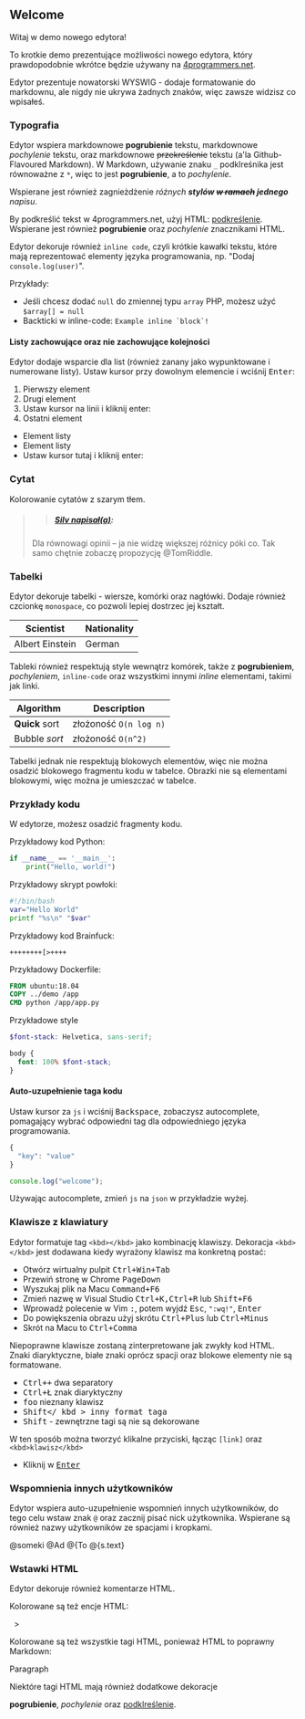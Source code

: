 ## Welcome

Witaj w demo nowego edytora!

To krotkie demo prezentujące możliwości nowego edytora, który prawdopodobnie wkrótce będzie 
używany na [4programmers.net](https://4programmers.net).

Edytor prezentuje nowatorski WYSWIG - dodaje formatowanie do markdownu, ale nigdy nie ukrywa 
żadnych znaków, więc zawsze widzisz co wpisałeś.

### Typografia

Edytor wspiera markdownowe **pogrubienie** tekstu, markdownowe *pochylenie* tekstu, oraz 
markdownowe ~~przekreślenie~~ tekstu (a'la Github-Flavoured Markdown). W Markdown, używanie
znaku `_` podklreśnika jest równoważne z `*`, więc to jest __pogrubienie__, a to _pochylenie_.

Wspierane jest również zagnieżdżenie *różnych **stylów ~~w ramach~~ jednego** napisu*.

By podkreślić tekst w 4programmers.net, użyj HTML: <u>podkreślenie</u>. Wspierane jest również
<b>pogrubienie</b> oraz <i>pochylenie</i> znacznikami HTML.

Edytor dekoruje również `inline code`, czyli krótkie kawałki tekstu, które mają reprezentować 
elementy języka programowania, np. "Dodaj `console.log(user)`".

Przykłady:

- Jeśli chcesz dodać `null` do zmiennej typu `array` PHP, możesz użyć `$array[] = null`
- Backticki w inline-code: ``Example inline `block`!``

#### Listy zachowujące oraz nie zachowujące kolejności

Edytor dodaje wsparcie dla list (również zanany jako wypunktowane i numerowane listy). Ustaw kursor 
przy dowolnym elemencie i wciśnij <kbd>Enter</kbd>:

1. Pierwszy element
2. Drugi element
3. Ustaw kursor na linii i kliknij enter:
4. Ostatni element

- Element listy
- Element listy
- Ustaw kursor tutaj i kliknij enter:

### Cytat

Kolorowanie cytatów z szarym tłem.

> > ##### [Silv napisał(a)](/Forum/1794731):
> Dla równowagi opinii – ja nie widzę większej różnicy póki co. Tak samo chętnie zobaczę propozycję @TomRiddle.

### Tabelki

Edytor dekoruje tabelki - wiersze, komórki oraz nagłówki. Dodaje również czcionkę `monospace`, 
co pozwoli lepiej dostrzec jej kształt.

| Scientist       | Nationality |
| --------------- | ----------- |
| Albert Einstein | German      |

Tableki również respektują style wewnątrz komórek, także z **pogrubieniem**, *pochyleniem*,
`inline-code` oraz wszystkimi innymi *inline* elementami, takimi jak linki.

| Algorithm       | Description            |
| --------------- | ---------------------- |
| **Quick** sort  | złożoność `O(n log n)` |
| Bubble *sort*   | złożoność `O(n^2)`     |

Tabelki jednak nie respektują blokowych elementów, więc nie można osadzić blokowego fragmentu kodu 
w tabelce. Obrazki nie są elementami blokowymi, więc można je umieszczać w tabelce.

### Przykłady kodu

W edytorze, możesz osadzić fragmenty kodu.

Przykładowy kod Python:
```py
if __name__ == '__main__':
    print("Hello, world!")
```

Przykładowy skrypt powłoki:
```sh
#!/bin/bash
var="Hello World"
printf "%s\n" "$var"
```

Przykładowy kod Brainfuck:
```brainfuck
++++++++[>++++     
```

Przykładowy Dockerfile:

```Dockerfile
FROM ubuntu:18.04
COPY ../demo /app
CMD python /app/app.py
```

Przykładowe style
```scss
$font-stack: Helvetica, sans-serif;

body {
  font: 100% $font-stack;
}
```

#### Auto-uzupełnienie taga kodu

Ustaw kursor za `js` i wciśnij <kbd>Backspace</kbd>, zobaczysz autocomplete, pomagający wybrać 
odpowiedni tag dla odpowiedniego języka programowania.

```js
{
  "key": "value"
}

console.log("welcome");
```

Używając autocomplete, zmień `js` na `json` w przykładzie wyżej.

### Klawisze z klawiatury

Edytor formatuje tag `<kbd></kbd>` jako kombinację klawiszy. Dekoracja `<kbd></kbd>` jest dodawana 
kiedy wyrażony klawisz ma konkretną postać:

- Otwórz wirtualny pulpit <kbd>Ctrl+Win+Tab</kbd>
- Przewiń stronę w Chrome <kbd>PageDown</kbd>
- Wyszukaj plik na Macu <kbd>Command+F6</kbd>
- Zmień nazwę w Visual Studio <kbd>Ctrl+K,Ctrl+R</kbd> lub <kbd>Shift+F6</kbd>
- Wprowadź polecenie w Vim <kbd>:</kbd>, potem wyjdź <kbd>Esc</kbd>, `":wq!"`, <kbd>Enter</kbd>
- Do powiększenia obrazu użyj skrótu <kbd>Ctrl+Plus</kbd> lub <kbd>Ctrl+Minus</kbd>
- Skrót na Macu to <kbd>Ctrl+Comma</kbd>

Niepoprawne klawisze zostaną zinterpretowane jak zwykły kod HTML. Znaki diaryktyczne, białe znaki 
oprócz spacji oraz blokowe elementy nie są formatowane.

- <kbd>Ctrl++</kbd> dwa separatory
- <kbd>Ctrl+Ł</kbd> znak diaryktyczny
- <kbd>foo</kbd> nieznany klawisz
- <kbd >Shift</ kbd > inny format taga
- <kbd><kbd>Shift</kbd></kbd> - zewnętrzne tagi są nie są dekorowane

W ten sposób można tworzyć klikalne przyciski, łącząc `[link]` oraz `<kbd>klawisz</kbd>`

- Kliknij w [<kbd>Enter</kbd>](http://4programmers.net)

### Wspomnienia innych użytkowników

Edytor wspiera auto-uzupełnienie wspomnień innych użytkowników, do tego celu wstaw znak `@` oraz
zacznij pisać nick użytkownika. Wspierane są również nazwy użytkowników ze spacjami i kropkami.

@someki
@Ad
@{To
@{s.text}

### Wstawki HTML

Edytor dekoruje również komentarze HTML.

<!-- komentarz HTML -->

Kolorowane są też encje HTML:

&nbsp; &gt;

Kolorowane są też wszystkie tagi HTML, ponieważ HTML to poprawny Markdown:

<div>
    <p>Paragraph</p>
</div>

Niektóre tagi HTML mają również dodatkowe dekoracje

<b>pogrubienie</b>, <i>pochylenie</i> oraz <u>podklreślenie</u>.
